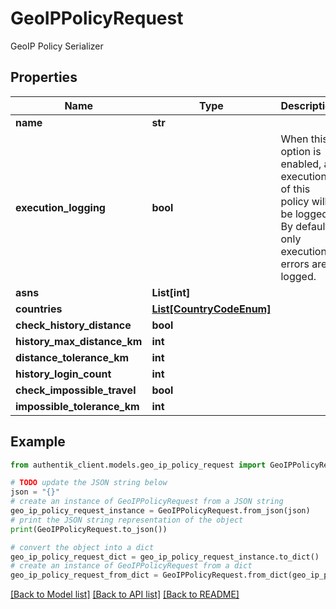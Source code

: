 # GeoIPPolicyRequest

GeoIP Policy Serializer

## Properties

Name | Type | Description | Notes
------------ | ------------- | ------------- | -------------
**name** | **str** |  | 
**execution_logging** | **bool** | When this option is enabled, all executions of this policy will be logged. By default, only execution errors are logged. | [optional] 
**asns** | **List[int]** |  | [optional] 
**countries** | [**List[CountryCodeEnum]**](CountryCodeEnum.md) |  | 
**check_history_distance** | **bool** |  | [optional] 
**history_max_distance_km** | **int** |  | [optional] 
**distance_tolerance_km** | **int** |  | [optional] 
**history_login_count** | **int** |  | [optional] 
**check_impossible_travel** | **bool** |  | [optional] 
**impossible_tolerance_km** | **int** |  | [optional] 

## Example

```python
from authentik_client.models.geo_ip_policy_request import GeoIPPolicyRequest

# TODO update the JSON string below
json = "{}"
# create an instance of GeoIPPolicyRequest from a JSON string
geo_ip_policy_request_instance = GeoIPPolicyRequest.from_json(json)
# print the JSON string representation of the object
print(GeoIPPolicyRequest.to_json())

# convert the object into a dict
geo_ip_policy_request_dict = geo_ip_policy_request_instance.to_dict()
# create an instance of GeoIPPolicyRequest from a dict
geo_ip_policy_request_from_dict = GeoIPPolicyRequest.from_dict(geo_ip_policy_request_dict)
```
[[Back to Model list]](../README.md#documentation-for-models) [[Back to API list]](../README.md#documentation-for-api-endpoints) [[Back to README]](../README.md)


